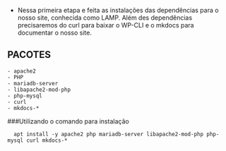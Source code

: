 -  Nessa primeira etapa e feita as instalações das dependências para o nosso site, conhecida como LAMP. Além des dependências precisaremos do curl para baixar o WP-CLI e o mkdocs para documentar o nosso site.

## PACOTES
 	- apache2
 	- PHP
 	- mariadb-server
 	- libapache2-mod-php
 	- php-mysql
	- curl
	- mkdocs-*
    

###Utilizando o comando para instalação

      apt install -y apache2 php mariadb-server libapache2-mod-php php-mysql curl mkdocs-*